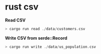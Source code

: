 # rust csv

**Read CSV**

```rs
> cargo run read ./data/customers.csv
```

**Write CSV from serde::Record**

```rs
> cargo run write ./data/us_population.csv
```